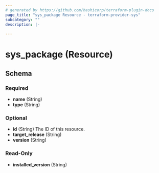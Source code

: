 ```yaml
---
# generated by https://github.com/hashicorp/terraform-plugin-docs
page_title: "sys_package Resource - terraform-provider-sys"
subcategory: ""
description: |-
  
---
```


# sys_package (Resource)





<!-- schema generated by tfplugindocs -->
## Schema

### Required

- **name** (String)
- **type** (String)

### Optional

- **id** (String) The ID of this resource.
- **target_release** (String)
- **version** (String)

### Read-Only

- **installed_version** (String)


